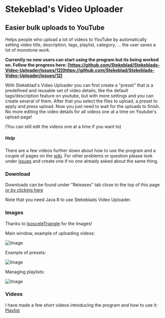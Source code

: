 # Stekeblad's Video Uploader
## Easier bulk uploads to YouTube
Helps people who upload a lot of videos to YouTube by automatically
setting video title, description, tags, playlist,
category, ... the user saves a lot of monotone work.

**Currently no new users can start using the program but its being worked on.
Follow the progress here:
[https://github.com/Stekeblad/Stekeblads-Video-Uploader/issues/12](https://github.com/Stekeblad/Stekeblads-Video-Uploader/issues/12)**

With Stekeblad's Video Uploader you can first create a "preset"
that is a predefined and reusable set of video details, like the default
tags/description feature on youtube, but with more settings and you can create several of them.
After that you select the files to upload, a preset to apply and press upload.
Now you just need to wait for the uploads to finish. No more editing the
video details for all videos one at a time on Youtube's upload page!

(You can still edit the videos one at a time if you want to)

##### Help
There are a few videos further down about how to use the program and
a couple of pages on the [wiki](https://github.com/Stekeblad/Stekeblads-Video-Uploader/wiki).
 For other problems or question please look under [issues](https://github.com/Stekeblad/Stekeblads-Video-Uploader/issues)
 and create one if no one already asked about the same thing.


### Download
Downloads can be found under "Releases" tab close to the top of this page
[or by clicking here](https://github.com/Stekeblad/Stekeblads-Video-Uploader/releases)

Note that you need Java 8 to use Stekeblads Video Uploader.

### Images
Thanks to [IsosceleTriangle](https://www.twitch.tv/isosceletriangle) for the Images!

Main window, example of uploading videos:

![Image](https://drive.google.com/uc?export=download&id=1k0d8u9IL7XNiMG3pyNAZC_-3JvZ_L4si)

Example of presets:

![Image](https://drive.google.com/uc?export=download&id=1hF091bMMy2OfTUaXSjENhwGEzSWBZU85)

Managing playlists:

![Image](https://drive.google.com/uc?export=download&id=12sL1dRCQKD3zm8Vx1lvotoq8U9zfPiN9)


### Videos
I have made a few short videos introducing the program and how to use it:
[Playlist](https://www.youtube.com/playlist?list=PLAA2832YwTI9mddiWDeZ_RDnIjaBa8dP-)
